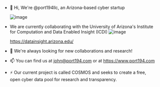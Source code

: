 - 👋 Hi, We're @port194llc, an Arizona-based cyber startup

  ![image](https://github.com/user-attachments/assets/501d8ab2-37c8-46cd-8af4-57ab72ab19f0)

- We are currently collaborating with the University of Arizona's Institute for Computation and Data Enabled Insight (ICDI)
![image](https://github.com/user-attachments/assets/37e07a85-568d-4f59-aab4-ddb4868c146a)

  https://datainsight.arizona.edu/ 
- 👀 We're always looking for new collaborations and research!
- 📫 You can find us at john@port194.com or at https://www.port194.com
- ⚡ Our current project is called COSMOS and seeks to create a free, open cyber data pool for research and transparency.

<!---
port194llc/port194llc is a ✨ special ✨ repository because its `README.md` (this file) appears on your GitHub profile.
You can click the Preview link to take a look at your changes.
--->
